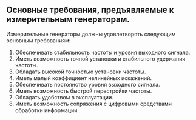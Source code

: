 ## Основные требования, предъявляемые к измерительным генераторам.
Измерительные генераторы должны удовлетворять следующим основным требованиям:

1. Обеспечивать стабильность частоты и уровня выходного сигнала.
2. Иметь возможность точной установки и стабильного удержания частоты.
3. Обладать высокой точностью установки частоты.
4. Иметь малый коэффициент нелинейных искажений.
5. Обеспечивать постоянство уровня выходного сигнала.
6. Иметь возможность быстрой перестройки частоты.
7. Обладать удобством в эксплуатации.
8. Иметь возможность сопряжения с цифровыми средствами обработки информации.
